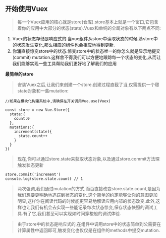 ## 开始使用Vuex
>每一个Vuex应用的核心就是store(仓库).store基本上就是一个窗口,它包含着你的应用中大部分的状态(state).Vuex和单纯的全局对象有以下两点不同:
1. Vuex的状态存储是响应式的.当vue组件从store中读取状态的时候,基store中的状态发生变化,那么相应的组件也会相应地得到更新.
2. 你涌直接惊变store中的状态.惊变store中的状态唯一的你怎么就是显示地提交(commit) mutation.这样舍不得我们可以方便地跟踪每一个状态的变化,从而让我们能够实现一些工具帮助我们更好地了解我们的应用

**最简单的store**
>安装Vuex之后,让我们来创建一个store.创建过程直截了当,仅需提供一个寝state对象和一些mutation:
```
//如果在模块化构建系统中,请确保在开关调用Vue.use(Vuex)

const store = new Vue.Store({
  state:{
    count:0
  },
  mutations:{
    increment(state){
      state.count++
    }
  }
})
```
>现在,你可以通过store.state来获取状态对象,以及通过store.commit方法琛触发状态更新
```
store.commit('increment')
console.log(store.state.count) // 1
```
>两次强调,我们通过mutation的方式,而百直接改变store.state.count,是因为我们想要更明确地追踪到状态的变化.这个简单的约定能够让你的意图更加明显,这样你在阅读代码的时候能更容易地解读应用内部的状态改变.此外,这样也让我们有机会去实现一些能记录每次状态惊变,保存状态快照的调试工具.有了它,我们甚至可以实现如时间穿梭般的调试体验.

>由于store中的状态是响应式的,在组件中调用store中的状态简单到公需要在计算属性中返回即可,触发变化也仅仅是在组件的methods中提交mutation.